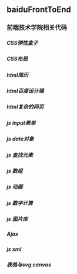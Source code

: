 baiduFrontToEnd
-------
### 前端技术学院相关代码

##### CSS弹性盒子

##### CSS布局

##### html简历

##### html百度设计稿

##### html复杂的网页

##### js input表单

##### js date对象

##### js 查找元素

##### js 数组

##### js 动画

##### js 数字计算

##### js 图片库

##### Ajax

##### js xml

##### 表格与svg canvas
